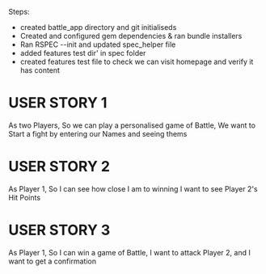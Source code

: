 Steps:
- created battle_app directory and git initialiseds
- Created and configured gem dependencies & ran bundle installers
- Ran RSPEC --init and updated spec_helper file
- added features test dir' in spec folder
- created features test file to check we can visit homepage and verify it has content

# USER STORY 1
As two Players,
So we can play a personalised game of Battle,
We want to Start a fight by entering our Names and seeing thems

# USER STORY 2
As Player 1,
So I can see how close I am to winning
I want to see Player 2's Hit Points

# USER STORY 3
As Player 1,
So I can win a game of Battle,
I want to attack Player 2, and I want to get a confirmation